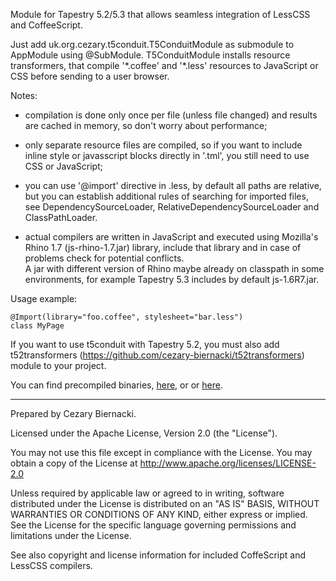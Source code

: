 Module for Tapestry 5.2/5.3 that allows seamless integration of LessCSS and CoffeeScript.

Just add uk.org.cezary.t5conduit.T5ConduitModule as submodule to AppModule using @SubModule.
T5ConduitModule installs resource transformers, that compile '\*.coffee' and '\*.less' resources 
to JavaScript or CSS before sending to a user browser.


Notes:

  * compilation is done only once per file (unless file changed) and results are cached in memory, 
    so don't worry about performance;
    
  * only separate resource files are compiled, so if you want to include inline style or javasscript
    blocks directly in '.tml', you still need to use CSS or JavaScript;

  * you can use '@import' directive in .less, by default all paths are relative, but you can 
    establish additional rules of searching for imported files, see 
    DependencySourceLoader, RelativeDependencySourceLoader and ClassPathLoader. 
       
  * actual compilers are written in JavaScript and executed using Mozilla's Rhino 1.7 (js-rhino-1.7.jar) library,
  	include that library and in case of problems check for potential conflicts.  
  	A jar with different version of Rhino maybe already on classpath in some environments, for example 
  	Tapestry 5.3 includes by default js-1.6R7.jar.   

Usage example:

	@Import(library="foo.coffee", stylesheet="bar.less")
	class MyPage
	
 

If you want to use t5conduit with Tapestry 5.2, you must also add t52transformers 
(https://github.com/cezary-biernacki/t52transformers) module to your project.

You can find precompiled binaries, [here](https://github.com/cezary-biernacki/t5conduit-bin), or 
or [here](https://github.com/cezary-biernacki/t5conduit/downloads). 
	

---
Prepared by Cezary Biernacki.

Licensed under the Apache License, Version 2.0 (the "License").

You may not use this file except in compliance with the License.
You may obtain a copy of the License at
  http://www.apache.org/licenses/LICENSE-2.0

Unless required by applicable law or agreed to in writing, software
distributed under the License is distributed on an "AS IS" BASIS,
WITHOUT WARRANTIES OR CONDITIONS OF ANY KIND, either express or implied.
See the License for the specific language governing permissions and
limitations under the License.

See also copyright and license information for included CoffeScript and LessCSS compilers.
